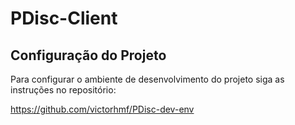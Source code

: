 # PDisc-Client

## Configuração do Projeto

Para configurar o ambiente de desenvolvimento do projeto siga as instruções no repositório: 

https://github.com/victorhmf/PDisc-dev-env
